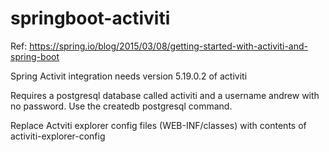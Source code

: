 # springboot-activiti

Ref: https://spring.io/blog/2015/03/08/getting-started-with-activiti-and-spring-boot

Spring Activit integration needs version 5.19.0.2 of activiti

Requires a postgresql database called activiti and a username andrew with no password.  Use the createdb postgresql command.

Replace Actviti explorer config files (WEB-INF/classes) with contents of activiti-explorer-config
